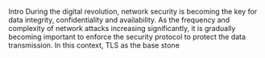 Intro
During the digital revolution, network security is becoming the key for data integrity, confidentiality and availability. As the frequency and complexity of network attacks increasing significantly, it is gradually becoming important to enforce the security protocol to protect the data transmission. In this context, TLS as the base stone 